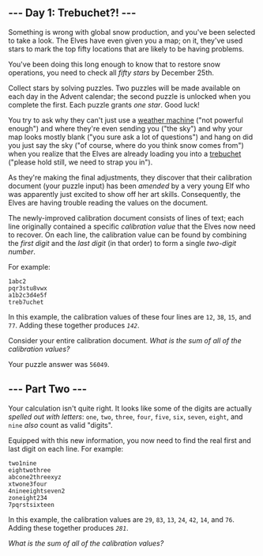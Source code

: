 
<article class="day-desc"><h2>--- Day 1: Trebuchet?! ---</h2><p>Something is wrong with global snow production, and you've been selected to take a look. The Elves have even given you a map; on it, they've used stars to mark the top fifty locations that are likely to be having problems.</p>
<p>You've been doing this long enough to know that to restore snow operations, you need to check all <em class="star">fifty stars</em> by December 25th.</p>
<p>Collect stars by solving puzzles.  Two puzzles will be made available on each day in the Advent calendar; the second puzzle is unlocked when you complete the first.  Each puzzle grants <em class="star">one star</em>. Good luck!</p>
<p>You try to ask why they can't just use a <a href="/2015/day/1">weather machine</a> ("not powerful enough") and where they're even sending you ("the sky") and why your map looks mostly blank ("you sure ask a lot of questions") <span title="My hope is that this abomination of a run-on sentence somehow conveys the chaos of being hastily loaded into a trebuchet.">and</span> hang on did you just say the sky ("of course, where do you think snow comes from") when you realize that the Elves are already loading you into a <a href="https://en.wikipedia.org/wiki/Trebuchet" target="_blank">trebuchet</a> ("please hold still, we need to strap you in").</p>
<p>As they're making the final adjustments, they discover that their calibration document (your puzzle input) has been <em>amended</em> by a very young Elf who was apparently just excited to show off her art skills. Consequently, the Elves are having trouble reading the values on the document.</p>
<p>The newly-improved calibration document consists of lines of text; each line originally contained a specific <em>calibration value</em> that the Elves now need to recover. On each line, the calibration value can be found by combining the <em>first digit</em> and the <em>last digit</em> (in that order) to form a single <em>two-digit number</em>.</p>
<p>For example:</p>
<pre><code>1abc2
pqr3stu8vwx
a1b2c3d4e5f
treb7uchet
</code></pre>
<p>In this example, the calibration values of these four lines are <code>12</code>, <code>38</code>, <code>15</code>, and <code>77</code>. Adding these together produces <code><em>142</em></code>.</p>
<p>Consider your entire calibration document. <em>What is the sum of all of the calibration values?</em></p>

<p>Your puzzle answer was <code>56049</code>.</p><article class="day-desc"><h2 id="part2">--- Part Two ---</h2><p>Your calculation isn't quite right. It looks like some of the digits are actually <em>spelled out with letters</em>: <code>one</code>, <code>two</code>, <code>three</code>, <code>four</code>, <code>five</code>, <code>six</code>, <code>seven</code>, <code>eight</code>, and <code>nine</code> <em>also</em> count as valid "digits".</p>
<p>Equipped with this new information, you now need to find the real first and last digit on each line. For example:</p>
<pre><code>two1nine
eightwothree
abcone2threexyz
xtwone3four
4nineeightseven2
zoneight234
7pqrstsixteen
</code></pre>
<p>In this example, the calibration values are <code>29</code>, <code>83</code>, <code>13</code>, <code>24</code>, <code>42</code>, <code>14</code>, and <code>76</code>. Adding these together produces <code><em>281</em></code>.</p>
<p><em>What is the sum of all of the calibration values?</em></p>
